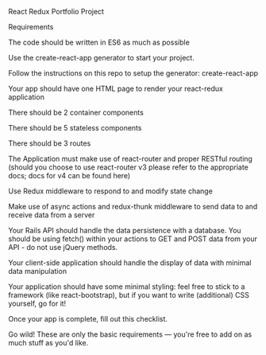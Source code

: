 React Redux Portfolio Project

Requirements

The code should be written in ES6 as much as possible

Use the create-react-app generator to start your project.

Follow the instructions on this repo to setup the generator: create-react-app

Your app should have one HTML page to render your react-redux application

There should be 2 container components

There should be 5 stateless components

There should be 3 routes

The Application must make use of react-router and proper RESTful routing (should you choose to use react-router v3 please refer to the appropriate docs; docs for v4 can be found here)

Use Redux middleware to respond to and modify state change

Make use of async actions and redux-thunk middleware to send data to and receive data from a server

Your Rails API should handle the data persistence with a database. You should be using fetch() within your actions to GET and POST data from your API - do not use jQuery methods.

Your client-side application should handle the display of data with minimal data manipulation

Your application should have some minimal styling: feel free to stick to a framework (like react-bootstrap), but if you want to write (additional) CSS yourself, go for it!

Once your app is complete, fill out this checklist.

Go wild! These are only the basic requirements — you're free to add on as much stuff as you'd like.